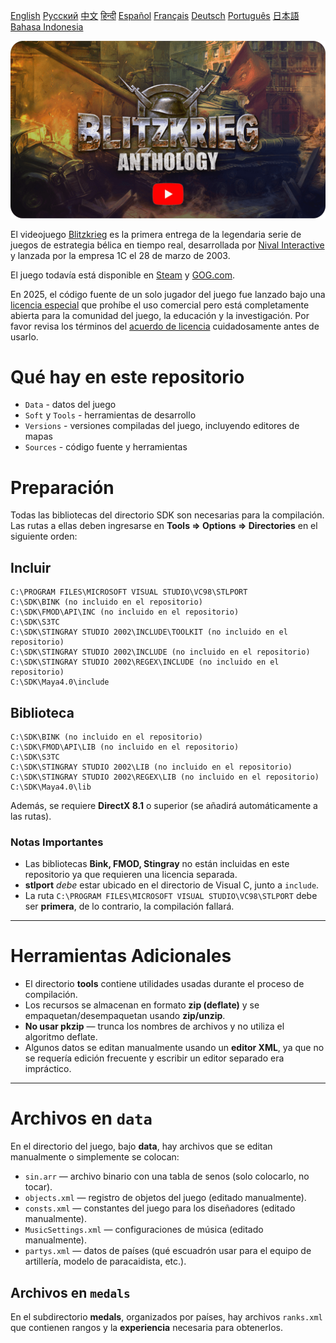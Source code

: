 [English](README.md)        [Русский](README_Russian.md)        [中文](README_Chinese.md)        [हिन्दी](README_Hindi.md)        [Español](README_Spanish.md)        [Français](README_French.md)        [Deutsch](README_German.md)        [Português](README_Portuguese.md)        [日本語](README_Japanese.md)        [Bahasa Indonesia](README_Indonesian.md)

[![Tráiler de Blitzkrieg](Blitzkrieg.png)](https://www.youtube.com/watch?v=zNxMvTcsJbk)

El videojuego [Blitzkrieg](https://wikipedia.org/wiki/Blitzkrieg_(video_game)) es la primera entrega de la legendaria serie de juegos de estrategia bélica en tiempo real, desarrollada por [Nival Interactive](http://nival.com/) y lanzada por la empresa 1C el 28 de marzo de 2003.

El juego todavía está disponible en [Steam](https://store.steampowered.com/app/313480/Blitzkrieg_Anthology/) y [GOG.com](https://www.gog.com/en/game/blitzkrieg_anthology).

En 2025, el código fuente de un solo jugador del juego fue lanzado bajo una [licencia especial](LICENSE.md) que prohíbe el uso comercial pero está completamente abierta para la comunidad del juego, la educación y la investigación. Por favor revisa los términos del [acuerdo de licencia](LICENSE.md) cuidadosamente antes de usarlo.

# Qué hay en este repositorio
- `Data` - datos del juego
- `Soft` y `Tools` - herramientas de desarrollo
- `Versions` - versiones compiladas del juego, incluyendo editores de mapas
- `Sources` - código fuente y herramientas

# Preparación

Todas las bibliotecas del directorio SDK son necesarias para la compilación. Las rutas a ellas deben ingresarse en **Tools => Options => Directories** en el siguiente orden:

## Incluir
```
C:\PROGRAM FILES\MICROSOFT VISUAL STUDIO\VC98\STLPORT
C:\SDK\BINK (no incluido en el repositorio)
C:\SDK\FMOD\API\INC (no incluido en el repositorio)
C:\SDK\S3TC
C:\SDK\STINGRAY STUDIO 2002\INCLUDE\TOOLKIT (no incluido en el repositorio)
C:\SDK\STINGRAY STUDIO 2002\INCLUDE (no incluido en el repositorio)
C:\SDK\STINGRAY STUDIO 2002\REGEX\INCLUDE (no incluido en el repositorio)
C:\SDK\Maya4.0\include
```

## Biblioteca
```
C:\SDK\BINK (no incluido en el repositorio)
C:\SDK\FMOD\API\LIB (no incluido en el repositorio)
C:\SDK\S3TC
C:\SDK\STINGRAY STUDIO 2002\LIB (no incluido en el repositorio)
C:\SDK\STINGRAY STUDIO 2002\REGEX\LIB (no incluido en el repositorio)
C:\SDK\Maya4.0\lib
```

Además, se requiere **DirectX 8.1** o superior (se añadirá automáticamente a las rutas).

### Notas Importantes

- Las bibliotecas **Bink, FMOD, Stingray** no están incluidas en este repositorio ya que requieren una licencia separada.
- **stlport** *debe* estar ubicado en el directorio de Visual C, junto a `include`.
- La ruta `C:\PROGRAM FILES\MICROSOFT VISUAL STUDIO\VC98\STLPORT` debe ser **primera**, de lo contrario, la compilación fallará.

---

# Herramientas Adicionales

- El directorio **tools** contiene utilidades usadas durante el proceso de compilación.
- Los recursos se almacenan en formato **zip (deflate)** y se empaquetan/desempaquetan usando **zip/unzip**.
- **No usar pkzip** — trunca los nombres de archivos y no utiliza el algoritmo deflate.
- Algunos datos se editan manualmente usando un **editor XML**, ya que no se requería edición frecuente y escribir un editor separado era impráctico.

---

# Archivos en `data`

En el directorio del juego, bajo **data**, hay archivos que se editan manualmente o simplemente se colocan:

- `sin.arr` — archivo binario con una tabla de senos (solo colocarlo, no tocar).
- `objects.xml` — registro de objetos del juego (editado manualmente).
- `consts.xml` — constantes del juego para los diseñadores (editado manualmente).
- `MusicSettings.xml` — configuraciones de música (editado manualmente).
- `partys.xml` — datos de países (qué escuadrón usar para el equipo de artillería, modelo de paracaidista, etc.).

## Archivos en `medals`

En el subdirectorio **medals**, organizados por países, hay archivos `ranks.xml` que contienen rangos y la **experiencia** necesaria para obtenerlos.
